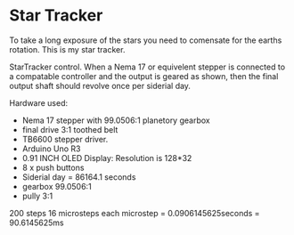 # Star Tracker

To take a long exposure of the stars you need to comensate for the earths rotation. This is my star tracker.

StarTracker control. When a Nema 17 or equivelent stepper is connected to a compatable controller and the output is geared as shown, then the final output shaft should revolve once per siderial day.
   
Hardware used:
 * Nema 17 stepper with 99.0506:1 planetory gearbox
 * final drive 3:1 toothed belt
 * TB6600 stepper driver.
 * Arduino Uno R3
 * 0.91 INCH OLED Display: Resolution is 128*32
 * 8 x push buttons
 * Siderial day = 86164.1 seconds
 * gearbox 99.0506:1
 * pully 3:1
 
200 steps 16 microsteps each microstep = 0.0906145625seconds = 90.6145625ms
